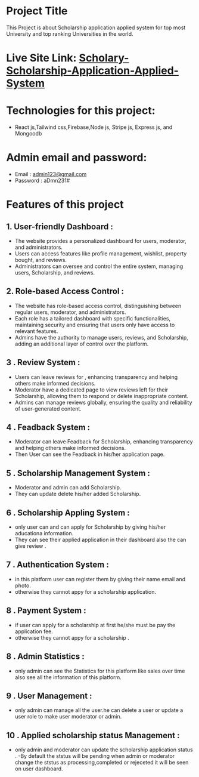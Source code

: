 
# Project Title

This Project is about Scholarship application applied system for top most University and top ranking Universities in the world.



# Live Site Link: [Scholary-Scholarship-Application-Applied-System](https://scholary-90512.web.app/)
# Technologies for this project: 
- React js,Tailwind css,Firebase,Node js, Stripe js, Express js, and Mongoodb

# Admin email and password: 
- Email : admin123@gmail.com
- Password : aDmn231#






# Features of this project

 ## 1. User-friendly Dashboard :

- The website provides a personalized dashboard for users, moderator, and administrators.
- Users can access features like profile management, wishlist, property bought, and reviews.
- Administrators can oversee and control the entire system, managing users, Scholarship, and reviews.
 ## 2. Role-based Access Control :

- The website has role-based access control, distinguishing between regular users, moderator, and administrators.
- Each role has a tailored dashboard with specific functionalities, maintaining security and ensuring that users only have access to relevant features.
- Admins have the authority to manage users, reviews, and Scholarship, adding an additional layer of control over the platform.
 ## 3 . Review System :

- Users can leave reviews for , enhancing transparency and helping others make informed decisions.
- Moderator have a dedicated page to view reviews left for their Scholarship, allowing them to respond or delete inappropriate content.
- Admins can manage reviews globally, ensuring the quality and reliability of user-generated content.
 ## 4 . Feadback System :

- Moderator can leave  Feadback for Scholarship, enhancing transparency and helping others make informed decisions.
- Then User can see the Feadback in his/her application page.
 ## 5 . Scholarship Management System :

- Moderator and admin can add Scholarship.
- They can update delete his/her added Scholarship.
 ## 6 . Scholarship Appling System :

- only user can and can apply for Scholarship by giving his/her aducationa information.
- They can see their applied application in their dashboard also the can give review .
 ## 7 . Authentication System :

- in this platform user can register them by giving their name email and photo.
- otherwise they cannot appy for a scholarship application.
 ## 8 . Payment System :

- if user can apply for a scholarship at first he/she must be pay the application fee.
- otherwise they cannot appy for a scholarship .
 ## 8 . Admin Statistics :

- only admin can see the Statistics for this platform like sales over time also see all the information of this platform.
 ## 9 . User Management :

- only admin can manage all the user.he can delete a user or update a user role to make user moderator or admin.
 ## 10 . Applied scholarship status Management :

- only admin and moderator can update the scholarship application status . 
-By default the ststus will be pending when admin or moderator change the ststus as processing,completed or  rejeceted it will be seen on user dashboard.

